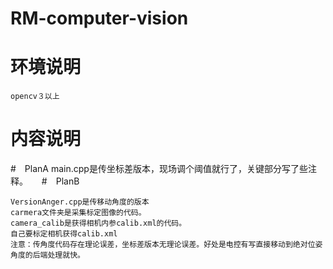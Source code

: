 # RM-computer-vision


# 环境说明
    opencv３以上

# 内容说明

#　PlanA
    main.cpp是传坐标差版本，现场调个阈值就行了，关键部分写了些注释。
　
#　PlanB

    VersionAnger.cpp是传移动角度的版本
    carmera文件夹是采集标定图像的代码。
    camera_calib是获得相机内参calib.xml的代码。
    自己要标定相机获得calib.xml
    注意：传角度代码存在理论误差，坐标差版本无理论误差。好处是电控有写直接移动到绝对位姿角度的后端处理就快。
    
